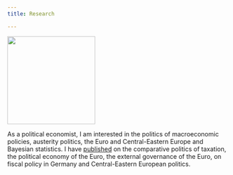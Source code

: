 ```yaml
---
title: Research

---
```


<!-- ![](/assets/img/sample/ZbigResearch.jpg =100x20) -->

<img src="https://zgtruchlewski.github.io/assets/img/sample/ZbigResearch.jpg" width="200" height="200" />

As a political economist, I am interested in the politics of macroeconomic policies, austerity politics, the Euro and Central-Eastern Europe and Bayesian statistics. I have [published](https://scholar.google.com/citations?user=5hv_rE0AAAAJ&hl=fr) on the comparative politics of taxation, the political economy of the Euro, the external governance of the Euro, on fiscal policy in Germany and Central-Eastern European politics.